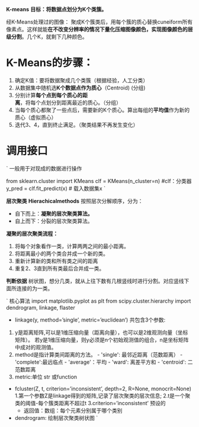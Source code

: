 **K-means**
**目标：将数据点划分为K个类簇。**

经K-Means处理过的图像：
聚成K个簇类后，用每个簇的质心替换cuneiform所有像素点。这样就能**在不改变分辨率的情况下量化压缩图像颜色，实现图像颜色的层级分割**。几个K，就剩下几种颜色。

# K-Means的步骤：
1. 确定K值：要将数据聚成几个类簇（根据经验，人工分类）
2. 从数据集中随机选**K个数据点作为质心**（Centroid) (分组)
3. 分别计算**每个点到每个质心的距离**，将每个点划分到距离最近的质心。（分组）
4. 当每个质心都聚了一些点后，需要新的K个质心。算出每组的**平均值**作为新的质心（虚拟质心）
5. 迭代3、4，直到终止满足。（聚类结果不再发生变化）

# 调用接口
`
一般用于对现成的数据进行操作

from sklearn.cluster import KMeans
clf = KMeans(n_cluster=n)   #clf：分类器
y_pred = clf.fit_predict(x)  # 载入数据集x
`

**层次聚类**
**Hierachicalmethods**
按照层次分解顺序，分为：
- 自下而上：**凝聚的层次聚类算法。**
- 自上而下：分裂的层次聚类算法。

**凝聚的层次聚类流程：**
1. 将每个对象看作一类，计算两两之间的最小距离。
2. 将距离最小的两个类合并成一个新的类。
3. 重新计算新的类和所有类之间的距离
4. 重复2、3直到所有类最后合并成一类。

**判断依据**
树状图，想分几类，就从上往下数有几根竖线时进行分割。对应竖线下面所连接的为一类。


`
核心算法
import matplotlib.pyplot as plt
from scipy.cluster.hierarchy import dendrogram, linkage, flaster

 - linkage(y, method=’single’, metric=’euclidean’) 共包含3个参数: 
  1. y是距离矩阵,可以是1维压缩向量（距离向量），也可以是2维观测向量（坐标矩阵）。      若y是1维压缩向量，则y必须是n个初始观测值的组合，n是坐标矩阵中成对的观测值。  
  2. method是指计算类间距离的方法。
    - 'single': 最邻近距离（范数距离）
    - 'complete':最远临点
    - 'average'：平均
    - 'ward': 离差平方和
    - 'centroid': 二范数距离
  1. metric:单位  str 或function

 - fcluster(Z, t, criterion=’inconsistent’, depth=2, R=None, monocrit=None) 
   1.第一个参数Z是linkage得到的矩阵,记录了层次聚类的层次信息; 
   2.t是一个聚类的阈值-每个簇类距离不超过t
   3.criterion=’inconsistent’ 预设的
   - 返回值：数组：每个元素分别属于哪个类别
 - dendrogram: 绘制层次聚类树状图
 `